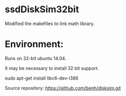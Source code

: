 # ssdDiskSim32bit
Modified the makefiles to link math library. 
# Environment:
Runs on 32-bit ubuntu 14.04.

It may be necessary to install 32 bit support.

sudo apt-get install libc6-dev-i386

Source repository: https://github.com/benh/disksim.git
